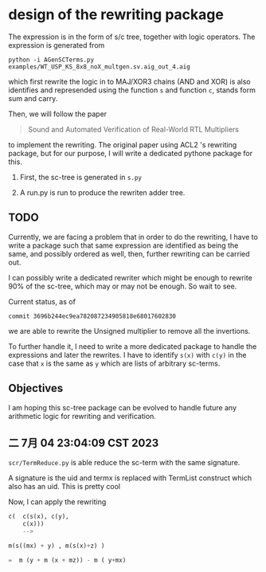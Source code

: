 

# design of the rewriting package


The expression is in the form of s/c tree, together with logic
operators. The expression is generated from 

```
python -i AGenSCTerms.py examples/WT_USP_KS_8x8_noX_multgen.sv.aig_out_4.aig 
```

which first rewrite the logic in to MAJ/XOR3 chains (AND and XOR) is
also identifies and represended using the function `s` and function
`c`, stands form sum and carry.

Then, we will follow the paper

> Sound and Automated Verification of Real-World RTL Multipliers

to implement the rewriting. The original paper using ACL2 's rewriting
package, but for our purpose, I will write a dedicated pythone package
for this.

1. First, the sc-tree is generated in `s.py`

2. A run.py is run to produce the rewriten adder tree.

## TODO

Currently, we are facing a problem that in order to do the rewriting,
I have to write a package such that same expression are identified as
being the same, and possibly ordered as well, then, further rewriting
can be carried out.

I can possibly write a dedicated rewriter which might be enough to
rewrite 90% of the sc-tree, which may or may not be enough. So wait to see.

Current status, as of 

```
commit 3696b244ec9ea782087234905818e68017602830
```

we are able to rewrite the Unsigned multiplier to remove all the
invertions.

To further handle it, I need to write a more dedicated package to
handle the expressions and later the rewrites. I have to identify
`s(x)` with `c(y)` in the case that `x` is the same as `y` which are
lists of arbitrary sc-terms.

## Objectives

I am hoping this sc-tree package can be evolved to handle future any
arithmetic logic for rewriting and verification.



## 二 7月 04 23:04:09 CST 2023

`scr/TermReduce.py` is able reduce the sc-term with the same
signature.

A signature is the uid and termx is replaced with TermList construct
which also has an uid. This is pretty cool

Now, I can apply the rewriting

``` python
c(  c(s(x), c(y), 
    c(x)))
    --> 
```

``` python
m(s((mx) + y) , m(s(x)+z) )

=  m (y + m (x + mz)) - m ( y+mx)

```
<!-- this is a fold, and needs be recognized -->
